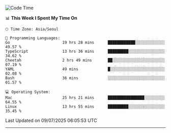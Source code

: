<!---
[![JS's LinkedIn](https://img.shields.io/badge/LinkedIn-blue?style=for-the-badge&logo=linkedin)](https://www.linkedin.com/in/jaeseung-lee-5a2a32139/) 
[![JS's Notion](https://img.shields.io/badge/Notion-black?style=for-the-badge&logo=notion)](https://bit.ly/ljswiki1) <br><br>
-->
<!-- ![JS's GitHub stats](https://github-readme-stats-lemon-five.vercel.app/api?username=tkxkd0159&hide=contribs,prs,stars,issues&show_icons=true&theme=react&include_all_commits=true)   -->
<!-- ![Top Langs](https://github-readme-stats-lemon-five.vercel.app/api/top-langs/?username=tkxkd0159&layout=compact&hide=jupyter%20notebook,scss,html,css&langs_count=10)  -->


<!--START_SECTION:waka-->
![Code Time](http://img.shields.io/badge/Code%20Time-3%2C990%20hrs%2026%20mins-blue)

📊 **This Week I Spent My Time On** 

```text
🕑︎ Time Zone: Asia/Seoul

💬 Programming Languages: 
Go                       19 hrs 28 mins      ████████████░░░░░░░░░░░░░   49.57 % 
TypeScript               13 hrs 36 mins      █████████░░░░░░░░░░░░░░░░   34.62 % 
Cheetah                  2 hrs 49 mins       ██░░░░░░░░░░░░░░░░░░░░░░░   07.19 % 
YAML                     49 mins             █░░░░░░░░░░░░░░░░░░░░░░░░   02.08 % 
Bash                     36 mins             ░░░░░░░░░░░░░░░░░░░░░░░░░   01.57 % 

💻 Operating System: 
Mac                      25 hrs 21 mins      ████████████████░░░░░░░░░   64.55 % 
Linux                    13 hrs 55 mins      █████████░░░░░░░░░░░░░░░░   35.45 % 
```


 Last Updated on 09/07/2025 06:05:53 UTC
<!--END_SECTION:waka-->

---
<!---
<a href="https://github.com/tkxkd0159/books">
  <img align="center" src="https://github-readme-stats-lemon-five.vercel.app/api/pin/?username=tkxkd0159&repo=books&theme=react" />
</a>
-->

<!---
- 🔭 I’m currently working on ...
- 🌱 I’m currently learning blockchain and distributed network
- 👯 I’m looking to collaborate on ...
- 🤔 I’m looking for help with ...
- 💬 Ask me about ...
- 📫 How to reach me: ...
- 😄 Pronouns: ...
- ⚡ Fun fact: ...
-->
